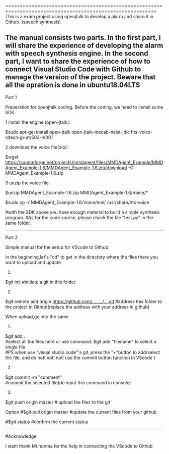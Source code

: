 ==========================================================================================================
This is a exam project using openjtalk to develop a alarm and share it in Github. (speech synthesis)


The manual consists two parts. In the first part, I will share the experience of developing the alarm with speech synthesis engine. In the second part, I want to share the experience of how to connect Visual Studio Code with Github to manage the version of the project.
Beware that all the opration is done in ubuntu18.04LTS
----------------------------------------------------------------------------------------------------------
Part 1

Preperation for openjtalk coding.
Before the coding, we need to install some SDK. 

1 install the engine (open-jtalk):

$sudo apt-get install open-jtalk open-jtalk-mecab-naist-jdic hts-voice-nitech-jp-atr503-m001

2 download the voice file(zip):

$wget https://sourceforge.net/projects/mmdagent/files/MMDAgent_Example/MMDAgent_Example-1.6/MMDAgent_Example-1.6.zip/download -O MMDAgent_Example-1.6.zip

3 unzip the voice file:

$unzip MMDAgent_Example-1.6.zip MMDAgent_Example-1.6/Voice/*

$sudo cp -r MMDAgent_Example-1.6/Voice/mei/ /usr/share/hts-voice

#with the SDK above you have enough material to build a simple synthesis program.
#As for the code sourse, please check the file "test.py" in the same folder. 


------------------------------------------------------------------------------------------------------------
Part 2

Simple manual for the setup for VScode to Github.

 In the beginning,let's "cd" to get in the directory where the files there you want to upload and update

1. 
$git init
#initiate a git in this folder.

2.
$git remote add origin https://github.com/......../....git
#address this folder to the project in Github(replace the address with your address in github)

 When upload,go into the same 

1.
$git add .  
#select all the files here or use command: $git add "filename" to select  a single file  
#PS.when use "visual studio code"'s git, press the "+"button to add/select the file, and do not! not! not! use the commit button function in VScode )

2.
$git commit -m "comment"  
#commit the selected file(do input this command in console)

3.
$git push origin master  # upload the files to the git

Option
#$git pull origin master #update the current files from your github  

#$git status #confirm the current status

------------------------------------------------------------------
#Acknowledge

I want thank Mr.honma for the help in connecting the VScode to Github 
